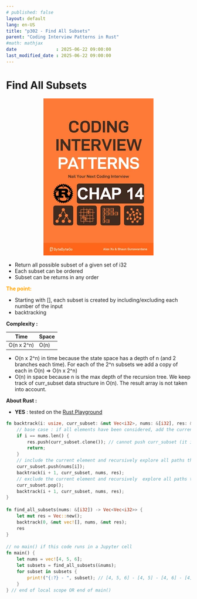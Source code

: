 ```yaml
---
# published: false
layout: default
lang: en-US
title: "p302 - Find All Subsets"
parent: "Coding Interview Patterns in Rust"
#math: mathjax
date               : 2025-06-22 09:00:00
last_modified_date : 2025-06-22 09:00:00
---
```


# Find All Subsets

<div align="center">
<img src="../assets/chap_14.webp" alt="" width="300" loading="lazy"/>
</div>

* Return all possible subset of a given set of i32
* Each subset can be ordered
* Subset can be returns in any order

<span style="color:orange"><b>The point:</b></span>

* Starting with [], each subset is created by including/excluding each number of the input
* backtracking

**Complexity :**

| Time        | Space |
|-------------|-------|
| O(n x 2^n)  | O(n)  |

* O(n x 2^n) in time because the state space has a depth of n (and 2 branches each time). For each of the 2^n subsets we add a copy of each in O(n) => O(n x 2^n) 
* O(n) in space because n is the max depth of the recursion tree. We keep track of curr_subset data structure in O(n). The result array is not taken into account.



**About Rust :**
* **YES** : tested on the [Rust Playground](https://play.rust-lang.org/)






<!-- <span style="color:red"><b>TODO : </b></span> 
* Add comments in code -->


<!-- * <span style="color:lime"><b>Preferred solution?</b></span>      -->




```rust
fn backtrack(i: usize, curr_subset: &mut Vec<i32>, nums: &[i32], res: &mut Vec<Vec<i32>>) {
    // base case : if all elements have been considered, add the current subset to res
    if i == nums.len() {
        res.push(curr_subset.clone()); // cannot push curr_subset (it is used afterward) so we push a clone of it
        return;
    }
    // include the current element and recursively explore all paths that branch from this subset
    curr_subset.push(nums[i]);
    backtrack(i + 1, curr_subset, nums, res);
    // exclude the current element and recursively  explore all paths that branch from this subset
    curr_subset.pop();
    backtrack(i + 1, curr_subset, nums, res);
}

fn find_all_subsets(nums: &[i32]) -> Vec<Vec<i32>> {
    let mut res = Vec::new();
    backtrack(0, &mut vec![], nums, &mut res);
    res
}

// no main() if this code runs in a Jupyter cell
fn main() {
    let nums = vec![4, 5, 6];
    let subsets = find_all_subsets(&nums);
    for subset in subsets {
        print!("{:?} - ", subset); // [4, 5, 6] - [4, 5] - [4, 6] - [4] - [5, 6] - [5] - [6] - [] - 
    }
} // end of local scope OR end of main()

```
